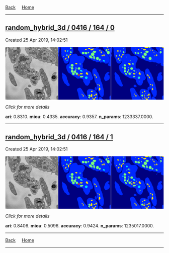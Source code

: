 
[Back](..)&nbsp;&nbsp;&nbsp;&nbsp;&nbsp;[Home](https://leapmanlab.github.io/snapshots)

---

<div class="summary"><a href="0"><h2>random_hybrid_3d / 0416 / 164 / 0</h2></a><p>Created 25 Apr 2019, 14:02:51
</p><a href="0"><img src="0/media/summary.png" align="center"></a><p>
<i>Click for more details</i>
</p></div>

**ari**: 0.8310. **miou**: 0.4335. **accuracy**: 0.9357. **n_params**: 1233337.0000. 

---

<div class="summary"><a href="1"><h2>random_hybrid_3d / 0416 / 164 / 1</h2></a><p>Created 25 Apr 2019, 14:02:51
</p><a href="1"><img src="1/media/summary.png" align="center"></a><p>
<i>Click for more details</i>
</p></div>

**ari**: 0.8406. **miou**: 0.5096. **accuracy**: 0.9424. **n_params**: 1235017.0000. 

---

[Back](..)&nbsp;&nbsp;&nbsp;&nbsp;&nbsp;[Home](https://leapmanlab.github.io/snapshots)

---